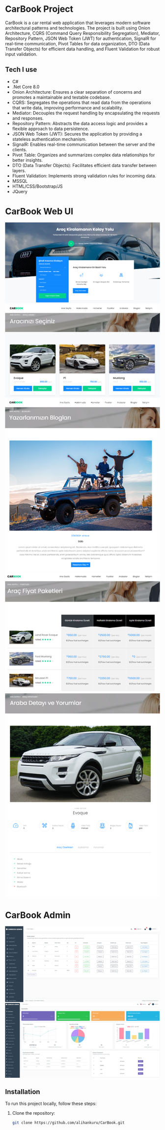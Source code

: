 # CarBook Project

CarBook is a car rental web application that leverages modern software architectural patterns and technologies. The project is built using Onion Architecture, CQRS (Command Query Responsibility Segregation), Mediator, Repository Pattern, JSON Web Token (JWT) for authentication, SignalR for real-time communication, Pivot Tables for data organization, DTO (Data Transfer Objects) for efficient data handling, and Fluent Validation for robust input validation.

## Tech I use
- C#
- .Net Core 8.0
- Onion Architecture: Ensures a clear separation of concerns and promotes a maintainable and testable codebase.
- CQRS: Segregates the operations that read data from the operations that write data, improving performance and scalability.
- Mediator: Decouples the request handling by encapsulating the requests and responses.
- Repository Pattern: Abstracts the data access logic and provides a flexible approach to data persistence.
- JSON Web Token (JWT): Secures the application by providing a stateless authentication mechanism.
- SignalR: Enables real-time communication between the server and the clients.
- Pivot Table: Organizes and summarizes complex data relationships for better insights.
- DTO (Data Transfer Objects): Facilitates efficient data transfer between layers.
- Fluent Validation: Implements strong validation rules for incoming data.
- MSSQL
- HTML/CSS/Bootstrap/JS
- JQuery

# CarBook Web UI
![CarBook Web UI](https://github.com/alihankuru/CarBook/blob/master/Frontends/CarBook.WebUI/wwwroot/carbook-master/images/a1.png)
![CarBook Web UI](https://github.com/alihankuru/CarBook/blob/master/Frontends/CarBook.WebUI/wwwroot/carbook-master/images/a3.png)
![CarBook Web UI](https://github.com/alihankuru/CarBook/blob/master/Frontends/CarBook.WebUI/wwwroot/carbook-master/images/a4.png)
![CarBook Web UI](https://github.com/alihankuru/CarBook/blob/master/Frontends/CarBook.WebUI/wwwroot/carbook-master/images/a5.png)
![CarBook Web UI](https://github.com/alihankuru/CarBook/blob/master/Frontends/CarBook.WebUI/wwwroot/carbook-master/images/a8.png)

# CarBook Admin
![CarBook Admin](https://github.com/alihankuru/CarBook/blob/master/Frontends/CarBook.WebUI/wwwroot/carbook-master/images/a6.png)
![CarBook Admin](https://github.com/alihankuru/CarBook/blob/master/Frontends/CarBook.WebUI/wwwroot/carbook-master/images/a7.png)


## Installation

To run this project locally, follow these steps:

1. Clone the repository:
   ```bash
   git clone https://github.com/alihankuru/CarBook.git
